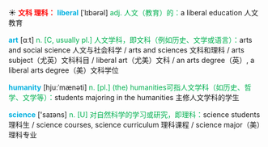 ☀ <font color="red">**文科 理科：**</font>
<font color="sky blue">**liberal**</font> [ˈlɪbərəl]
<font color="#00b050">adj. 人文（教育）的：</font>a liberal education 人文教育

<font color="sky blue">**art**</font> [ɑːt] 
<font color="#00b050">n. [C, usually pl.] 人文学科，即文科（例如历史、文学或语言）：</font>arts and social science 人文与社会科学 / arts and sciences 文科和理科 / arts subject（尤英）文科科目 / liberal art（尤美）文科 / an arts degree（英）, a liberal arts degree（美）文科学位
           
<font color="sky blue">**humanity**</font> [hju:ˈmænəti]
<font color="#00b050">n. [pl.] (the) humanities可指人文学科（如历史、哲学、文学等）：</font>students majoring in the humanities 主修人文学科的学生

<font color="sky blue">**science**</font> ['saɪəns] 
<font color="#00b050">n. [U] 对自然科学的学习或研究，即理科：</font>science students 理科生 / science courses, science curriculum 理科课程 / science major（美）理科专业
